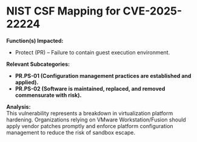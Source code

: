 # NIST CSF Mapping for CVE-2025-22224

**Function(s) Impacted:**  
- Protect (PR) – Failure to contain guest execution environment.

**Relevant Subcategories:**  
- **PR.PS-01 (Configuration management practices are established and applied).**  
- **PR.PS-02 (Software is maintained, replaced, and removed commensurate with risk).**

**Analysis:**  
This vulnerability represents a breakdown in virtualization platform hardening. Organizations relying on VMware Workstation/Fusion should apply vendor patches promptly and enforce platform configuration management to reduce the risk of sandbox escape.

